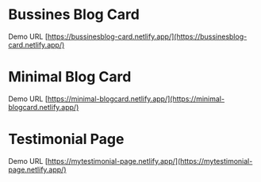 # Bussines Blog Card

  Demo URL [https://bussinesblog-card.netlify.app/](https://bussinesblog-card.netlify.app/)

# Minimal Blog Card 

  Demo URL [https://minimal-blogcard.netlify.app/](https://minimal-blogcard.netlify.app/)
  
# Testimonial Page

  Demo URL [https://mytestimonial-page.netlify.app/](https://mytestimonial-page.netlify.app/)
